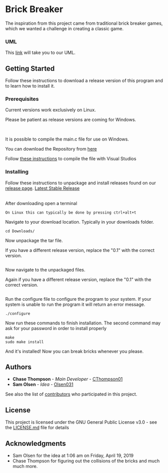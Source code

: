 # Brick Breaker

The inspiration from this project came from traditional brick breaker games, which we wanted a challenge in creating a classic game. 

### UML

This [link](https://www.draw.io/?state=%7B%22ids%22:%5B%221ACvVyYMC7XFbk2h1SQ2YdUJibD6fHr_b%22%5D,%22action%22:%22open%22,%22userId%22:%22113226590037905767759%22%7D#G1ACvVyYMC7XFbk2h1SQ2YdUJibD6fHr_b) will take you to our UML.

## Getting Started

Follow these instructions to download a release version of this program and to learn how to install it.

### Prerequisites

Current versions work exclusively on Linux.

Please be patient as release versions are coming for Windows.

<br>

It is possible to compile the main.c file for use on Windows.

You can download the Repository from [here](https://github.com/brick-breaker/brickBreaker/tree/chase-development)

Follow [these instructions](https://docs.microsoft.com/en-us/cpp/build/walkthrough-compile-a-c-program-on-the-command-line?view=vs-2017) to compile the file with Visual Studios


### Installing

Follow these instructions to unpackage and install releases found on our [release page](https://github.com/CThompson01/christmas-eve-eve/releases).
[Latest Stable Release](https://github.com/CThompson01/christmas-eve-eve/releases/tag/v0.1.1-alpha)

<br>
After downloading open a terminal

```
On Linux this can typically be done by pressing ctrl+alt+t

```

Navigate to your download location. Typically in your downloads folder.

```
cd Downloads/
```

Now unpackage the tar file. 

If you have a different release version, replace the "0.1" with the correct version.

```

```

Now navigate to the unpackaged files.

Again if you have a different release version, replace the "0.1" with the correct version.

```

```

Run the configure file to configure the program to your system.
If your system is unable to run the program it will return an error message.

```
./configure
```

Now run these commands to finish installation. The second command may ask for your password in order to install properly

```
make
sudo make install
```

And it's installed! Now you can break bricks whenever you please.

## Authors

* **Chase Thompson** - *Main Developer* - [CThompson01](https://github.com/CThompson01)
* **Sam Olsen** - *Idea* - [Olsen031](https://github.com/Olsen031)


See also the list of [contributors](????) who participated in this project.

## License

This project is licensed under the GNU General Public License v3.0 - see the [LICENSE.md](LICENSE.md) file for details

## Acknowledgments

* Sam Olsen for the idea at 1:06 am on Friday, April 19, 2019
* Chase Thompson for figuring out the collisions of the bricks and much much more. 


